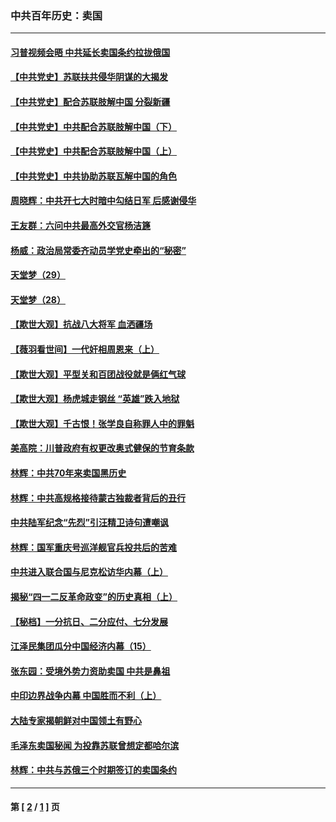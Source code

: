 ### 中共百年历史：卖国
---
#### [习普视频会晤 中共延长卖国条约拉拢俄国](../../pages/nf1176117/n13060971.md?10270430) 
#### [【中共党史】苏联扶共侵华阴谋的大揭发](../../pages/nf1176117/n13056050.md?10270430) 
#### [【中共党史】配合苏联肢解中国 分裂新疆](../../pages/nf1176117/n13040700.md?10270430) 
#### [【中共党史】中共配合苏联肢解中国（下）](../../pages/nf1176117/n13035660.md?10270430) 
#### [【中共党史】中共配合苏联肢解中国（上）](../../pages/nf1176117/n13030262.md?10270430) 
#### [【中共党史】中共协助苏联瓦解中国的角色](../../pages/nf1176117/n13018109.md?10270430) 
#### [周晓辉：中共开七大时暗中勾结日军 后感谢侵华](../../pages/nf1176117/n12921960.md?10270430) 
#### [王友群：六问中共最高外交官杨洁篪](../../pages/nf1176117/n12836495.md?10270430) 
#### [杨威：政治局常委齐动员学党史牵出的“秘密”](../../pages/nf1176117/n12764642.md?10270430) 
#### [天堂梦（29）](../../pages/nf1176117/n12408465.md?10270430) 
#### [天堂梦（28）](../../pages/nf1176117/n12408309.md?10270430) 
#### [【欺世大观】抗战八大将军 血洒疆场](../../pages/nf1176117/n12357044.md?10270430) 
#### [【薇羽看世间】一代奸相周恩来（上）](../../pages/nf1176117/n12401109.md?10270430) 
#### [【欺世大观】平型关和百团战役就是俩红气球](../../pages/nf1176117/n12359157.md?10270430) 
#### [【欺世大观】杨虎城走钢丝 “英雄”跌入地狱](../../pages/nf1176117/n12358840.md?10270430) 
#### [【欺世大观】千古恨！张学良自称罪人中的罪魁](../../pages/nf1176117/n12358629.md?10270430) 
#### [美高院：川普政府有权更改奥式健保的节育条款](../../pages/nf1176117/n12242171.md?10270430) 
#### [林辉：中共70年来卖国黑历史](../../pages/nf1176117/n11552181.md?10270430) 
#### [林辉：中共高规格接待蒙古独裁者背后的丑行](../../pages/nf1176117/n11225005.md?10270430) 
#### [中共陆军纪念“先烈”引汪精卫诗句遭嘲讽](../../pages/nf1176117/n11153345.md?10270430) 
#### [林辉：国军重庆号巡洋舰官兵投共后的苦难](../../pages/nf1176117/n10997801.md?10270430) 
#### [中共进入联合国与尼克松访华内幕（上）](../../pages/nf1176117/n10138788.md?10270430) 
#### [揭秘“四一二反革命政变”的历史真相（上）](../../pages/nf1176117/n9996650.md?10270430) 
#### [【秘档】一分抗日、二分应付、七分发展](../../pages/nf1176117/n9331484.md?10270430) 
#### [江泽民集团瓜分中国经济内幕（15）](../../pages/nf1176117/n9268584.md?10270430) 
#### [张东园：受境外势力资助卖国 中共是鼻祖](../../pages/nf1176117/n9272480.md?10270430) 
#### [中印边界战争内幕 中国胜而不利（上）](../../pages/nf1176117/n9252458.md?10270430) 
#### [大陆专家揭朝鲜对中国领土有野心](../../pages/nf1176117/n9074056.md?10270430) 
#### [毛泽东卖国秘闻 为投靠苏联曾想定都哈尔滨](../../pages/nf1176117/n9058631.md?10270430) 
#### [林辉：中共与苏俄三个时期签订的卖国条约](../../pages/nf1176117/n9036062.md?10270430) 

---
#### 第 [ [2](./2.md?10270430) / [1](./1.md?10270430) ] 页
